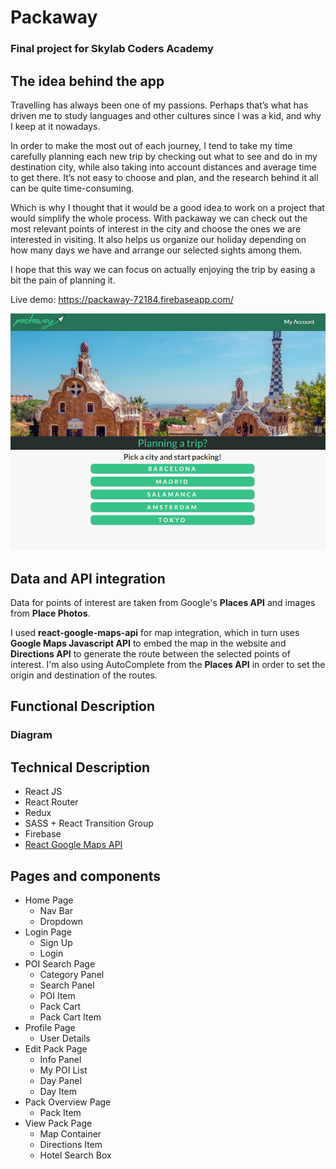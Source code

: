 # Packaway
### Final project for Skylab Coders Academy


## The idea behind the app

Travelling has always been one of my passions. Perhaps that’s what has driven me to study languages and other cultures since I was a kid, and why I keep at it nowadays. 

In order to make the most out of each journey, I tend to take my time carefully planning each new trip by checking out what to see and do in my destination city, while also taking into account distances and average time to get there. It’s not easy to choose and plan, and the research behind it all can be quite time-consuming. 

Which is why I thought that it would be a good idea to work on a project that would simplify the whole process. With packaway we can check out the most relevant points of interest in the city and choose the ones we are interested in visiting. It also helps us organize our holiday depending on how many days we have and arrange our selected sights among them. 

I hope that this way we can focus on actually enjoying the trip by easing a bit the pain of planning it. 

Live demo: https://packaway-72184.firebaseapp.com/

![alt text](packaway-react/public/assets/homepage_screenshot.PNG "Packaway homepage")

## Data and API integration

Data for points of interest are taken from Google's **Places API** and images from **Place Photos**.

I used **react-google-maps-api** for map integration, which in turn uses **Google Maps Javascript API** to embed the map in the website and **Directions API** to generate the route between the selected points of interest. I'm also using AutoComplete from the **Places API** in order to set the origin and destination of the routes.

## Functional Description

### Diagram

## Technical Description

- React JS
- React Router
- Redux
- SASS + React Transition Group
- Firebase
- [React Google Maps API](https://github.com/JustFly1984/react-google-maps-api/tree/master/packages/react-google-maps-api)

## Pages and components

- Home Page
  - Nav Bar
  - Dropdown
- Login Page
  - Sign Up
  - Login
- POI Search Page
  - Category Panel
  - Search Panel
  - POI Item
  - Pack Cart
  - Pack Cart Item
- Profile Page
  - User Details
- Edit Pack Page
  - Info Panel
  - My POI List
  - Day Panel
  - Day Item
- Pack Overview Page
  - Pack Item
- View Pack Page
  - Map Container
  - Directions Item
  - Hotel Search Box